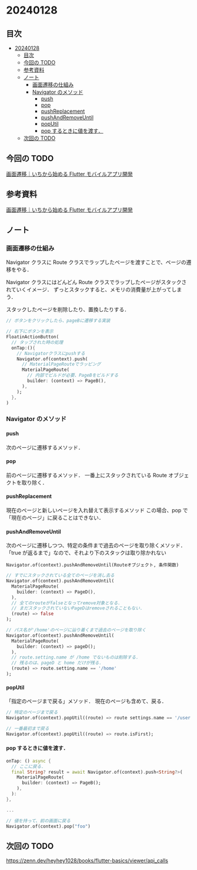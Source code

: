 # 20240128

## 目次

- [20240128](#20240128)
  - [目次](#目次)
  - [今回の TODO](#今回の-todo)
  - [参考資料](#参考資料)
  - [ノート](#ノート)
    - [画面遷移の仕組み](#画面遷移の仕組み)
    - [Navigator のメソッド](#navigator-のメソッド)
      - [push](#push)
      - [pop](#pop)
      - [pushReplacement](#pushreplacement)
      - [pushAndRemoveUntil](#pushandremoveuntil)
      - [popUtil](#poputil)
      - [pop するときに値を渡す．](#pop-するときに値を渡す)
  - [次回の TODO](#次回の-todo)

## 今回の TODO

[画面遷移｜いちから始める Flutter モバイルアプリ開発](https://zenn.dev/heyhey1028/books/flutter-basics/viewer/navigation)

## 参考資料

[画面遷移｜いちから始める Flutter モバイルアプリ開発](https://zenn.dev/heyhey1028/books/flutter-basics/viewer/navigation)

## ノート

### 画面遷移の仕組み

Navigator クラスに Route クラスでラップしたページを渡すことで、ページの遷移をやる．

Navigator クラスにはどんどん Route クラスでラップしたページがスタックされていくイメージ．
ずっとスタックすると、メモリの消費量が上がってしまう．

スタックしたページを削除したり、置換したりする．

```dart
// ボタンをクリックしたら、pageBに遷移する実装

// 右下にボタンを表示
FloatinActionButton(
  // タップされた時の処理
  onTap:(){
    // Navigatorクラスにpushする
    Navigator.of(context).push(
      // MaterialPageRouteでラッピング
      MaterialPageRoute(
        // 内部でビルドが必要、PageBをビルドする
        builder: (context) => PageB(),
      ),
    );
  },
)
```

### Navigator のメソッド

#### push

次のページに遷移するメソッド．

#### pop

前のページに遷移するメソッド．
一番上にスタックされている Route オブジェクトを取り除く．

#### pushReplacement

現在のページと新しいページを入れ替えて表示するメソッド
この場合、pop で「現在のページ」に戻ることはできない．

#### pushAndRemoveUntil

次のページに遷移しつつ、特定の条件まで過去のページを取り除くメソッド．
「true が返るまで」なので、それより下のスタックは取り除かれない

`Navigator.of(context).pushAndRemoveUntil(Routeオブジェクト, 条件関数)`

```dart
// すでにスタックされている全てのページを消し去る
Navigator.of(context).pushAndRemoveUntil(
  MaterialPageRoute(
    builder: (context) => PageD(),
  ),
  // 全てのrouteがfalseとなってremove対象となる．
  // まだスタックされていないPageDはremoveされることもない．
  (route) => false
);
```

```dart
// パス名が'/home'のページに辿り着くまで過去のページを取り除く
Navigator.of(context).pushAndRemoveUntil(
  MaterialPageRoute(
    builder: (context) => pageD();
  ),
  // route.setting.name が /home でないものは削除する．
  // 残るのは、pageD と home だけが残る．
  (route) => route.setting.name == '/home'
);
```

#### popUtil

「指定のページまで戻る」メソッド．
現在のページも含めて、戻る．

```dart
// 特定のページまで戻る
Navigator.of(context).popUtil((route) => route settings.name == '/user');

// 一番最初まで戻る
Navigator.of(context).popUtil((route) => route.isFirst);
```

#### pop するときに値を渡す．

```dart
onTap: () async {
  // ここに戻る．
  final String? result = await Navigator.of(context).push<String?>(
    MaterialPageRoute(
      builder: (context) => PageB();
    ),
  ):
},

...

// 値を持って、前の画面に戻る
Navigator.of(context).pop("foo")
```

## 次回の TODO

https://zenn.dev/heyhey1028/books/flutter-basics/viewer/api_calls
